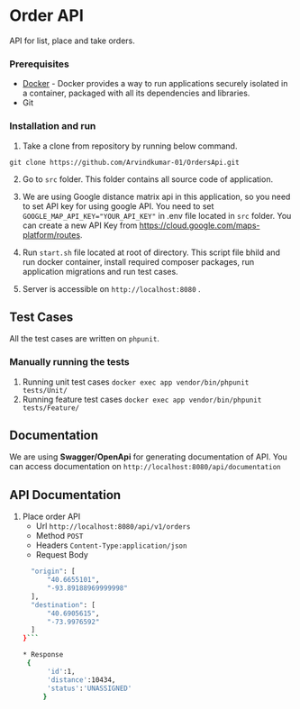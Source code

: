 # Order API

API for list, place and take orders.

### Prerequisites

* [Docker](https://docs.docker.com/install/) - Docker provides a way to run applications securely isolated in a container, packaged with all its dependencies and libraries.
* Git

### Installation and run

1. Take a clone from repository by running below command. 
```
git clone https://github.com/Arvindkumar-01/OrdersApi.git
```
2. Go to `src` folder. This folder contains all source code of application. 
3. We are using Google distance matrix api in this application, so you need to set API key for using google API. You need to set
`GOOGLE_MAP_API_KEY="YOUR_API_KEY"` in .env file located in `src` folder. You can create a new API Key from https://cloud.google.com/maps-platform/routes. 

4. Run `start.sh` file located at root of directory. This script file bhild and run docker container, install required composer packages, run application migrations and run test cases. 

5. Server is accessible on `http://localhost:8080` .  

## Test Cases
All the test cases are written on `phpunit`.

### Manually running the tests

1. Running unit test cases `docker exec app vendor/bin/phpunit tests/Unit/`
2. Running feature test cases `docker exec app vendor/bin/phpunit tests/Feature/`

## Documentation

We are using **Swagger/OpenApi** for generating documentation of API. You can access documentation on `http://localhost:8080/api/documentation`

## API Documentation 

1. Place order API
    * Url `http://localhost:8080/api/v1/orders`
    * Method `POST`
    * Headers `Content-Type:application/json`
    * Request Body 
    ```sh {
      "origin": [
          "40.6655101",
          "-93.89188969999998"
      ],
      "destination": [
          "40.6905615",
          "-73.9976592"
      ]
   }```
   
   * Response 
     {
          'id':1,
          'distance':10434,
          'status':'UNASSIGNED'
         }
